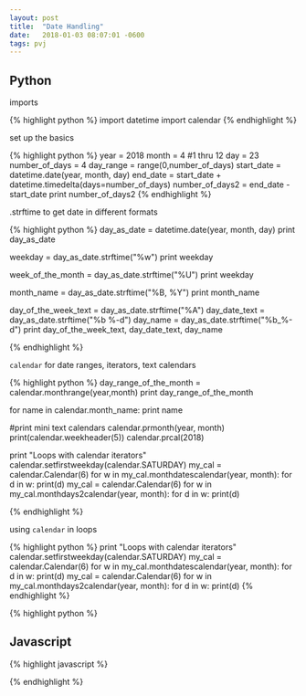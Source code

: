 ```yaml
---
layout: post
title:  "Date Handling"
date:   2018-01-03 08:07:01 -0600
tags: pvj
---
```


## Python

imports

{% highlight python %}
import datetime
import calendar
{% endhighlight %}

set up the basics

{% highlight python %}
year = 2018
month = 4 #1 thru 12
day = 23
number_of_days = 4
day_range = range(0,number_of_days)
start_date = datetime.date(year, month, day)
end_date = start_date + datetime.timedelta(days=number_of_days)
number_of_days2 = end_date - start_date
print number_of_days2
{% endhighlight %}

.strftime to get date in different formats

{% highlight python %}
day_as_date = datetime.date(year, month, day)
print day_as_date

weekday = day_as_date.strftime("%w")
print weekday

week_of_the_month = day_as_date.strftime("%U")
print weekday

month_name = day_as_date.strftime("%B, %Y")
print month_name

day_of_the_week_text = day_as_date.strftime("%A")
day_date_text = day_as_date.strftime("%b %-d")
day_name = day_as_date.strftime("%b_%-d")
print day_of_the_week_text, day_date_text, day_name

{% endhighlight %}

`calendar` for date ranges, iterators, text calendars

{% highlight python %}
day_range_of_the_month = calendar.monthrange(year,month)
print day_range_of_the_month

for name in calendar.month_name:
    print name

#print mini text calendars
calendar.prmonth(year, month)
print(calendar.weekheader(5))
calendar.prcal(2018)

print "Loops with calendar iterators"
calendar.setfirstweekday(calendar.SATURDAY)
my_cal = calendar.Calendar(6)
for w in my_cal.monthdatescalendar(year, month):
    for d in w:
        print(d)
my_cal = calendar.Calendar(6)
for w in my_cal.monthdays2calendar(year, month):
    for d in w:
        print(d)

{% endhighlight %}

using `calendar` in loops

{% highlight python %}
print "Loops with calendar iterators"
calendar.setfirstweekday(calendar.SATURDAY)
my_cal = calendar.Calendar(6)
for w in my_cal.monthdatescalendar(year, month):
    for d in w:
        print(d)
my_cal = calendar.Calendar(6)
for w in my_cal.monthdays2calendar(year, month):
    for d in w:
        print(d)
{% endhighlight %}



{% highlight python %}



## Javascript

{% highlight javascript %}

{% endhighlight %}
